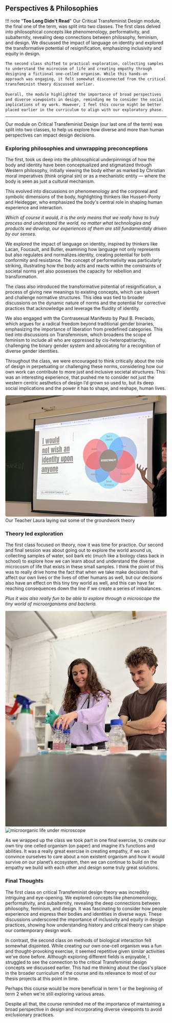 ## Perspectives & Philosophies

!!! note "**Too Long Didn't Read**"
    Our Critical Transfeminist Design module, the final one of the term, was split into two classes. The first class delved into philosophical concepts like phenomenology, performativity, and subalternity, revealing deep connections between philosophy, feminism, and design. We discussed the impact of language on identity and explored the transformative potential of resignification, emphasizing inclusivity and equity in design.

    The second class shifted to practical exploration, collecting samples to understand the microcosm of life and creating empathy through designing a fictional one-celled organism. While this hands-on approach was engaging, it felt somewhat disconnected from the critical transfeminist theory discussed earlier.

    Overall, the module highlighted the importance of broad perspectives and diverse viewpoints in design, reminding me to consider the social implications of my work. However, I feel this course might be better placed earlier in the curriculum to align with our exploratory phase.
---


Our module on Critical Transfeminist Design (our last one of the term) was split into two classes, to help us explore how diverse and more than human perspectives can impact design decisions. 

### Exploring philosophies and unwrapping preconceptions

The first, took us deep into the philosophical underpinnings of how the body and identity have been conceptualized and stigmatized through Western philosophy, initially viewing the body either as marked by Christian moral imperatives (think original sin) or as a mechanistic entity — where the body is seen as just a cultural mechanism. 

This evolved into discussions on phenomenology and the corporeal and symbolic dimensions of the body, highlighting thinkers like Husserl-Ponty and Heidegger, who emphasized the body's central role in shaping human experience and interaction.

*Which of course it would, it is the only means that we really have to truly process and understand the world, no matter what technologies and products we develop, our experiences of them are still fundamentally driven by our senses.*

We explored the impact of language on identity, inspired by thinkers like Lacan, Foucault, and Butler, examining how language not only represents but also regulates and normalizes identity, creating potential for both conformity and resistance. The concept of performativity was particularly striking, illustrating how the body acts and reacts within the constraints of societal norms yet also possesses the capacity for rebellion and transformation.

The class also introduced the transformative potential of resignification, a process of giving new meanings to existing concepts, which can subvert and challenge normative structures. This idea was tied to broader discussions on the dynamic nature of norms and the potential for corrective practices that acknowledge and leverage the fluidity of identity.

We also engaged with the Contrasexual Manifesto by Paul B. Preciado, which argues for a radical freedom beyond traditional gender binaries, emphasizing the importance of liberation from predefined categories. This tied into discussions on Transfeminism, which broadens the scope of feminism to include all who are oppressed by cis-heteropatriarchy, challenging the binary gender system and advocating for a recognition of diverse gender identities.

Throughout the class, we were encouraged to think critically about the role of design in perpetuating or challenging these norms, considering how our own work can contribute to more just and inclusive societal structures. This was an interesting experience, that pushed me to consider not just the western centric aesthetics of design I’d grown so used to, but its deep social implications and the power it has to shape, and reshape, human lives.

<img src="../images/27. Critical Transfeminist Design/Laura presenting theory.jpg" alt="laura presenting" style="border-radius: 5px;">

<figcaption> Our Teacher Laura laying out some of the groundwork theory</figcaption>

### Theory led exploration

The first class focused on theory, now it was time for practice. Our second and final session was about going out to explore the world around us, collecting samples of water, soil bark etc (much like a biology class back in school) to explore how we can learn about and understand the diverse microcosm of life that exists in these small samples. I think the point of this was to really drive home the fact that when we take make decisions that affect our own lives or the lives of other humans as well, but our decisions also have an effect on this tiny tiny world as well, and this can have far reaching consequences down the line if we create a series of imbalances. 

*Plus it was also really fun to be able to explore through a microscope the tiny world of microorganisms and bacteria.* 

<div class="image-grid">
  <img src="../images/27. Critical Transfeminist Design/Classmates making bacteria food.png" class="grid-item" alt="bacteria food making">
  <img src="../images/27. Critical Transfeminist Design/Microorganisms under microscope.gif" class="grid-item" alt="microorganic life under microscope">
  <!-- Add more images as needed -->
</div>

As we wrapped up the class we took part in one final exercise, to create our own tiny one celled organism (on paper) and imagine it’s functions and abilities. It was a really great exercise in creating empathy, if we can convince ourselves to care about a non existent organism and how it would survive on our planet’s ecosystem, then we can continue to build on the empathy we build with each other and design some truly great solutions. 

### Final Thoughts

The first class on critical Transfeminist design theory was incredibly intriguing and eye-opening. We explored concepts like phenomenology, performativity, and subalternity, revealing the deep connections between philosophy, feminism, and design. It was fascinating to consider how people experience and express their bodies and identities in diverse ways. These discussions underscored the importance of inclusivity and equity in design practices, showing how understanding history and critical theory can shape our contemporary design work.

In contrast, the second class on methods of biological interaction felt somewhat disjointed. While creating our own one-cell organism was a fun and thought-provoking exercise, it seemed repetitive given similar activities we've done before. Although exploring different fields is enjoyable, I struggled to see the connection to the critical Transfeminist design concepts we discussed earlier. This had me thinking about the class's place in the broader curriculum of the course and its relevance to most of our thesis projects at this point in time. 

Perhaps this course would be more beneficial in term 1 or the beginning of term 2 when we're still exploring various areas.

Despite all that, the course reminded me of the importance of maintaining a broad perspective in design and incorporating diverse viewpoints to avoid exclusionary practices.